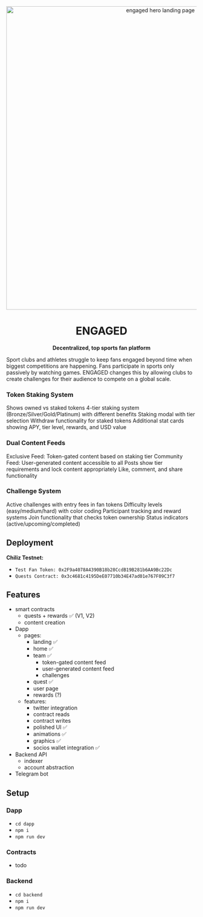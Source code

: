 <div align="center">
  <picture width="150" height="150">
    <img src="./dapp/public/hero-ss.png" alt="engaged hero landing page" width="800"">
  </picture>
  <br />
  <h1>ENGAGED</h1>
  <p><strong>Decentralized, top sports fan platform</strong></p>

</div>

Sport clubs and athletes struggle to keep fans engaged beyond time when biggest competitions are happening. Fans participate in sports only passively by watching games. ENGAGED changes this by allowing clubs to create challenges for their audience to compete on a global scale.

### Token Staking System

Shows owned vs staked tokens
4-tier staking system (Bronze/Silver/Gold/Platinum) with different benefits
Staking modal with tier selection
Withdraw functionality for staked tokens
Additional stat cards showing APY, tier level, rewards, and USD value

### Dual Content Feeds

Exclusive Feed: Token-gated content based on staking tier
Community Feed: User-generated content accessible to all
Posts show tier requirements and lock content appropriately
Like, comment, and share functionality

### Challenge System

Active challenges with entry fees in fan tokens
Difficulty levels (easy/medium/hard) with color coding
Participant tracking and reward systems
Join functionality that checks token ownership
Status indicators (active/upcoming/completed)

## Deployment

**Chiliz Testnet:**

- `Test Fan Token: 0x2F9a4078A4390B18b28CcdB19B281b6AA9Bc22Dc`
- `Quests Contract: 0x3c4681c4195DeE07710b34E47ad01e767F09C3f7`

## Features

- smart contracts
  - quests + rewards ✅ (V1, V2)
  - content creation
- Dapp
  - pages:
    - landing ✅
    - home ✅
    - team ✅
      - token-gated content feed
      - user-generated content feed
      - challenges
    - quest ✅
    - user page
    - rewards (?)
  - features:
    - twitter integration
    - contract reads
    - contract writes
    - polished UI ✅
    - animations ✅
    - graphics ✅
    - socios wallet integration ✅
- Backend API
  - indexer
  - account abstraction
- Telegram bot

## Setup

### Dapp

- `cd dapp`
- `npm i`
- `npm run dev`

### Contracts

- todo

### Backend

- `cd backend`
- `npm i`
- `npm run dev`
